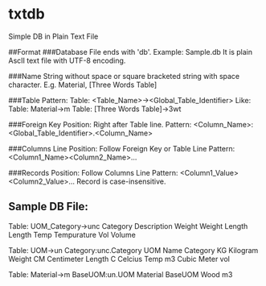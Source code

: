 # txtdb
Simple DB in Plain Text File

##Format
###Database
File ends with 'db'. Example: Sample.db
It is plain AscII text file with UTF-8 encoding.

###Name
String without space or square bracketed string with space character.
E.g. Material, [Three Words Table]

###Table
Pattern: Table: <Table_Name>-><Global_Table_Identifier>
Like:
    Table: Material->m
    Table: [Three Words Table]->3wt

###Foreign Key
Position: Right after Table line.
Pattern: <Column_Name>: <Global_Table_Identifier>.<Column_Name>

###Columns Line
Position: Follow Foreign Key or Table Line
Pattern: <Column1_Name><Tab><Column2_Name>...

###Records
Position: Follow Columns Line
Pattern: <Column1_Value><Tab><Column2_Value>...
Record is case-insensitive.


Sample DB File:
------------------------------------------
Table: UOM_Category->unc
Category    Description
Weight      Weight
Length      Length
Temp        Tempurature
Vol         Volume

Table: UOM->un
Category:unc.Category
UOM     Name        Category 
KG      Kilogram    Weight
CM      Centimeter  Length
C       Celcius     Temp
m3      Cubic Meter vol

Table: Material->m
BaseUOM:un.UOM
Material    BaseUOM
Wood        m3          

